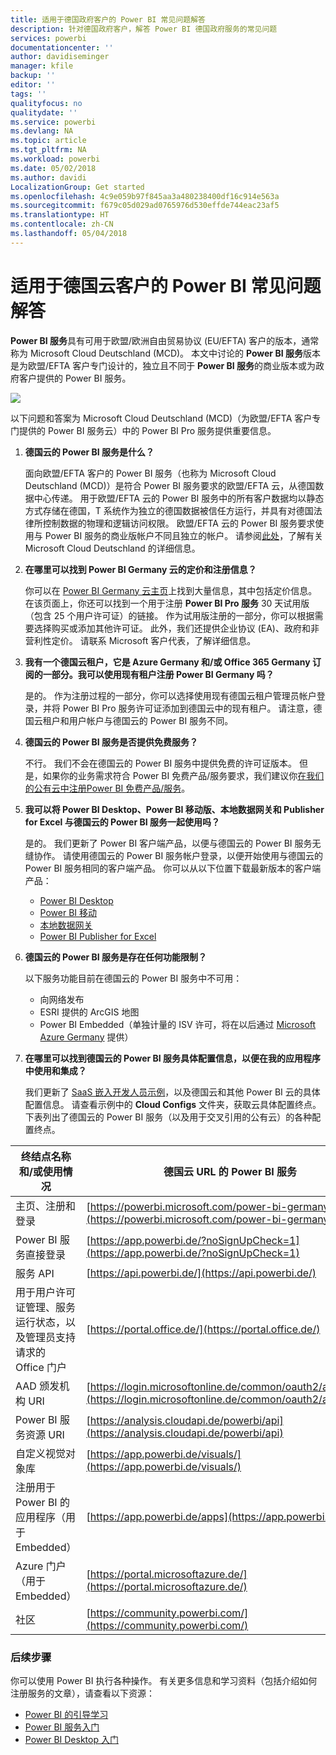 ```yaml
---
title: 适用于德国政府客户的 Power BI 常见问题解答
description: 针对德国政府客户，解答 Power BI 德国政府服务的常见问题
services: powerbi
documentationcenter: ''
author: davidiseminger
manager: kfile
backup: ''
editor: ''
tags: ''
qualityfocus: no
qualitydate: ''
ms.service: powerbi
ms.devlang: NA
ms.topic: article
ms.tgt_pltfrm: NA
ms.workload: powerbi
ms.date: 05/02/2018
ms.author: davidi
LocalizationGroup: Get started
ms.openlocfilehash: 4c9e059b97f845aa3a480238400df16c914e563a
ms.sourcegitcommit: f679c05d029ad0765976d530effde744eac23af5
ms.translationtype: HT
ms.contentlocale: zh-CN
ms.lasthandoff: 05/04/2018
---
```

# <a name="frequently-asked-questions-for-power-bi-for-germany-cloud-customers"></a>适用于德国云客户的 Power BI 常见问题解答
**Power BI 服务**具有可用于欧盟/欧洲自由贸易协议 (EU/EFTA) 客户的版本，通常称为 Microsoft Cloud Deutschland (MCD)。 本文中讨论的 **Power BI 服务**版本是为欧盟/EFTA 客户专门设计的，独立且不同于 **Power BI 服务**的商业版本或为政府客户提供的 Power BI 服务。

![](media/service-govde-faq/govde-faq_01.png)

以下问题和答案为 Microsoft Cloud Deutschland (MCD)（为欧盟/EFTA 客户专门提供的 Power BI 服务云）中的 Power BI Pro 服务提供重要信息。

1. **德国云的 Power BI 服务是什么？**
   
   面向欧盟/EFTA 客户的 Power BI 服务（也称为 Microsoft Cloud Deutschland (MCD)）是符合 Power BI 服务要求的欧盟/EFTA 云，从德国数据中心传递。 用于欧盟/EFTA 云的 Power BI 服务中的所有客户数据均以静态方式存储在德国，T 系统作为独立的德国数据被信任方运行，并具有对德国法律所控制数据的物理和逻辑访问权限。 欧盟/EFTA 云的 Power BI 服务要求使用与 Power BI 服务的商业版帐户不同且独立的帐户。 请参阅[此处](https://www.microsoft.com/trustcenter/cloudservices/nationalcloud)，了解有关 Microsoft Cloud Deutschland 的详细信息。
2. **在哪里可以找到 Power BI Germany 云的定价和注册信息？**
   
   你可以在 [Power BI Germany 云主页](https://powerbi.microsoft.com/power-bi-germany/)上找到大量信息，其中包括定价信息。 在该页面上，你还可以找到一个用于注册 **Power BI Pro 服务** 30 天试用版（包含 25 个用户许可证）的链接。 作为试用版注册的一部分，你可以根据需要选择购买或添加其他许可证。 此外，我们还提供企业协议 (EA)、政府和非营利性定价。 请联系 Microsoft 客户代表，了解详细信息。
3. **我有一个德国云租户，它是 Azure Germany 和/或 Office 365 Germany 订阅的一部分。我可以使用现有租户注册 Power BI Germany 吗？**
   
   是的。 作为注册过程的一部分，你可以选择使用现有德国云租户管理员帐户登录，并将 Power BI Pro 服务许可证添加到德国云中的现有租户。 请注意，德国云租户和用户帐户与德国云的 Power BI 服务不同。
4. **德国云的 Power BI 服务是否提供免费服务？**
   
   不行。 我们不会在德国云的 Power BI 服务中提供免费的许可证版本。 但是，如果你的业务需求符合 Power BI 免费产品/服务要求，我们建议你[在我们的公有云中注册Power BI 免费产品/服务](https://powerbi.microsoft.com/get-started/)。
5. **我可以将 Power BI Desktop、Power BI 移动版、本地数据网关和 Publisher for Excel 与德国云的 Power BI 服务一起使用吗？**
   
   是的。 我们更新了 Power BI 客户端产品，以便与德国云的 Power BI 服务无缝协作。 请使用德国云的 Power BI 服务帐户登录，以便开始使用与德国云的 Power BI 服务相同的客户端产品。 你可以从以下位置下载最新版本的客户端产品：
   
   * [Power BI Desktop](https://powerbi.microsoft.com/desktop/)
   * [Power BI 移动](https://powerbi.microsoft.com/mobile/)
   * [本地数据网关](https://powerbi.microsoft.com/gateway/)
   * [Power BI Publisher for Excel](https://powerbi.microsoft.com/excel-dashboard-publisher/)
6. **德国云的 Power BI 服务是存在任何功能限制？**
   
   以下服务功能目前在德国云的 Power BI 服务中不可用：
   
   * 向网络发布
   * ESRI 提供的 ArcGIS 地图
   * Power BI Embedded（单独计量的 ISV 许可，将在以后通过 [Microsoft Azure Germany](https://azure.microsoft.com/overview/clouds/germany/) 提供）
7. **在哪里可以找到德国云的 Power BI 服务具体配置信息，以便在我的应用程序中使用和集成？**
   
   我们更新了 [SaaS 嵌入开发人员示例](https://github.com/Microsoft/PowerBI-Developer-Samples)，以及德国云和其他 Power BI 云的具体配置信息。 请查看示例中的 **Cloud Configs** 文件夹，获取云具体配置终点。 下表列出了德国云的 Power BI 服务（以及用于交叉引用的公有云）的各种配置终点。

| **终结点名称和/或使用情况** | **德国云 URL 的 Power BI 服务** | **公有云中的等效 URL（用于交叉引用）** |
| --- | --- | --- |
| 主页、注册和登录 |[https://powerbi.microsoft.com/power-bi-germany/](https://powerbi.microsoft.com/power-bi-germany/) |[https://powerbi.microsoft.com/](https://powerbi.microsoft.com/) |
| Power BI 服务直接登录 |[https://app.powerbi.de/?noSignUpCheck=1](https://app.powerbi.de/?noSignUpCheck=1) |[https://app.powerbi.com/?noSignUpCheck=1](https://app.powerbi.com/?noSignUpCheck=1) |
| 服务 API |[https://api.powerbi.de/](https://api.powerbi.de/) |[https://api.powerbi.com/](https://api.powerbi.com/) |
| 用于用户许可证管理、服务运行状态，以及管理员支持请求的 Office 门户 |[https://portal.office.de/](https://portal.office.de/) |[https://portal.office.com/](https://portal.office.com/) |
| AAD 颁发机构 URI |[https://login.microsoftonline.de/common/oauth2/authorize/](https://login.microsoftonline.de/common/oauth2/authorize/) |[https://login.microsoftonline.com/common/oauth2/authorize/](https://login.microsoftonline.com/common/oauth2/authorize/) |
| Power BI 服务资源 URI |[https://analysis.cloudapi.de/powerbi/api](https://analysis.cloudapi.de/powerbi/api) |[https://analysis.windows.net/powerbi/api](https://analysis.windows.net/powerbi/api) |
| 自定义视觉对象库 |[https://app.powerbi.de/visuals/](https://app.powerbi.de/visuals/) |[https://app.powerbi.com/visuals/](https://app.powerbi.com/visuals/) |
| 注册用于 Power BI 的应用程序（用于 Embedded） |[https://app.powerbi.de/apps](https://app.powerbi.de/apps) |[https://app.powerbi.com/apps](https://app.powerbi.com/apps) |
| Azure 门户（用于 Embedded） |[https://portal.microsoftazure.de/](https://portal.microsoftazure.de/) |[https://portal.azure.com/](https://portal.azure.com/) |
| 社区 |[https://community.powerbi.com/](https://community.powerbi.com/) |[https://community.powerbi.com/](https://community.powerbi.com/) |

### <a name="next-steps"></a>后续步骤
你可以使用 Power BI 执行各种操作。 有关更多信息和学习资料（包括介绍如何注册服务的文章），请查看以下资源：

* [Power BI 的引导学习](guided-learning/gettingstarted.yml#step-1)
* [Power BI 服务入门](service-get-started.md)
* [Power BI Desktop 入门](desktop-getting-started.md)

